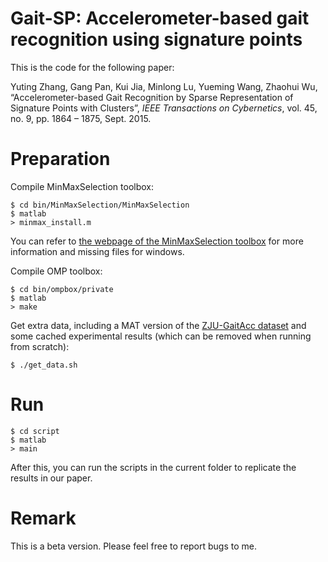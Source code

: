 # Gait-SP: Accelerometer-based gait recognition using signature points

This is the code for the following paper:

Yuting Zhang, Gang Pan, Kui Jia, Minlong Lu, Yueming Wang, Zhaohui Wu, “Accelerometer-based Gait Recognition by Sparse Representation of Signature Points with Clusters”, *IEEE Transactions on Cybernetics*, vol. 45, no. 9, pp. 1864 – 1875, Sept. 2015.


Preparation
===

Compile MinMaxSelection toolbox:

	$ cd bin/MinMaxSelection/MinMaxSelection
	$ matlab
	> minmax_install.m

You can refer to [the webpage of the MinMaxSelection toolbox](https://www.mathworks.com/matlabcentral/fileexchange/23576-min-max-selection) for more information and missing files for windows. 

Compile OMP toolbox:

	$ cd bin/ompbox/private
	$ matlab
	> make

Get extra data, including a MAT version of the [ZJU-GaitAcc dataset](http://www.ytzhang.net/datasets/zju-gaitacc) and some cached experimental results (which can be removed when running from scratch):

	$ ./get_data.sh	


Run
===

	$ cd script
	$ matlab
	> main

After this, you can run the scripts in the current folder to replicate the results in our paper.

Remark
===

This is a beta version. Please feel free to report bugs to me. 

